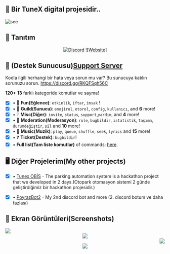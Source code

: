 ## 🏴 Bir TuneX digital projesidir..
![see](https://i.hizliresim.com/93r66og.png)

## 📝 Tanıtım
<div align=center>

[![Discord](https://img.shields.io/discord/658113349384667198.svg?label=&logo=discord&logoColor=ffffff&color=7389D8&labelColor=6A7EC2)](https://discord.gg/nP9nnAzYfF)
[![Website]](https://top.gg/bot/785872572620734504)
</div>

## 📝 (Destek Sunucusu)[Support Server](https://discord.gg/RKQFSqh56C)
Kodla ilgili herhangi bir hata veya sorun mu var? Bu sunucuya katılın sorunuzu sorun. https://discord.gg/RKQFSqh56C

**120+** **13** farklı kategoride komutlar ve sayma!

- [x] •   🎉  **Fun(Eğlence)**: `etkinlik`, `iftar`, `imsak` ! 
- [x] •   💬  **Guild(Sunucu)**: `emojirol`, `otorol`, `config`, `kullanıcı`, and **6** more! 
- [x] •   ❔  **Misc(Diğer)**: `invite`, `status`, `support`,`yardım`, and **4** more!
- [x] •   🚓  **Moderation(Moderasyon)**: `role`, `bugbildir`, `istatistik`, `taşıma`, `durumdeğiştir`, `sil` and **10** more! 
- [x] •   🎵  **Music(Muzik)**: `play`, `queue`, `shuffle`, `seek`, `lyrics` and **15** more!
- [x] •   ❓  **Ticket(Destek)**: `bugbildir`!
- [x] •   **Full list(Tam liste komutlar)** of commands: [here](https://media.discordapp.net/attachments/845233155711303701/981670379498111016/unknown.png?width=437&height=657).

## 🖥️ Diğer Projelerim(My other projects)
 - [x] • [Tunex OBİS](https://github.com/yekaranfil/OBIS-Konya-Hackathon) - The parking automation system is a hackathon project that we developed in 2 days.(Otopark otomasyon sistemi 2 günde geliştirdiğimiz bir hackathon projesidir.)
 - [x] • [PoyrazBot2](https://github.com/yekaranfil/POYRAZ2HELIX) - My 2nd discord bot and more (2. discord botum ve daha fazlası)


## 📸 Ekran Görüntüleri(Screenshots)

<div align="left"><img src=https://media.discordapp.net/attachments/845233155711303701/845233168193421322/unknown.png?width=414&height=657></div><div align="center"><img src=https://media.discordapp.net/attachments/845233155711303701/845233604728848414/unknown.png></div><div align="right"><img src=https://media.discordapp.net/attachments/845233155711303701/981659156366893066/unknown.png></div>

<div align="center"><img src="https://media.discordapp.net/attachments/845233155711303701/981659342099062835/unknown.png"></div>







